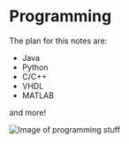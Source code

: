 # Programming

The plan for this notes are:
- Java
- Python
- C/C++
- VHDL
- MATLAB

and more!

![Image of programming stuff](https://hackernoon.com/hn-images/1*jd8ZKUWtY1AOMwz2CvZG8A.jpeg)
